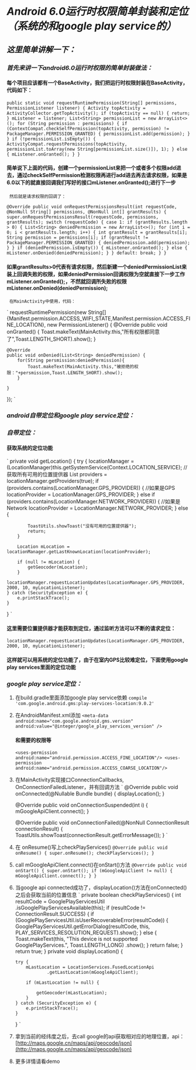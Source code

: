 # *Android 6.0运行时权限简单封装和定位（系统的和google play service的）*

## *这里简单讲解一下：*
### *首先来讲一下android6.0运行时权限的简单封装做法：*

#### 每个项目应该都有一个BaseActivity，我们把运行时权限封装在BaseActivity，代码如下：
`
public static void requestRuntimePermission(String[] permissions, PermissionListener listener) {
    Activity topActivity = ActivityCollector.getTopActivity();
    if (topActivity == null) {
        return;
    }
    mListener = listener;
    List<String> permissionList = new ArrayList<>();
    for (String permission : permissions) {
        if (ContextCompat.checkSelfPermission(topActivity, permission) != PackageManager.PERMISSION_GRANTED) {
            permissionList.add(permission);
        }
    }
    if (!permissionList.isEmpty()) {
        ActivityCompat.requestPermissions(topActivity, permissionList.toArray(new String[permissionList.size()]), 1);
    } else {
        mListener.onGranted();
    }
}
`
#### 简单说下上面的代码，创建一个permissionList来把一个或者多个权限add进去，通过checkSelfPermission检测权限再进行add进去再去请求权限，如果是6.0以下的就直接回调我们写好的接口mListener.onGranted();进行下一步
     然后就是请求权限的回调了：
`
@Override
public void onRequestPermissionsResult(int requestCode, @NonNull String[] permissions, @NonNull int[] grantResults) {
    super.onRequestPermissionsResult(requestCode, permissions, grantResults);
    switch (requestCode) {
        case 1:
            if (grantResults.length > 0) {
                List<String> deniedPermission = new ArrayList<>();
                for (int i = 0; i < grantResults.length; i++) {
                    int grantResult = grantResults[i];
                    String permission = permissions[i];
                    if (grantResult != PackageManager.PERMISSION_GRANTED) {
                        deniedPermission.add(permission);
                    }
                }
                if (deniedPermission.isEmpty()) {
                    mListener.onGranted();
                } else {
                    mListener.onDenied(deniedPermission);
                }
            }
        default:
            break;
    }
}
`
#### 如果grantResults>0代表有请求权限，然后新建一个deniedPermissionList来装上回调失败的权限，如果deniedPermission回调权限为空就直接下一步工作mListener.onGranted();，不然就回调所失败的权限mListener.onDenied(deniedPermission);
     在MainActivity中使用，代码：
`
requestRuntimePermission(new String[]{Manifest.permission.ACCESS_WIFI_STATE,Manifest.permission.ACCESS_FINE_LOCATION}, new PermissionListener() {
    @Override
    public void onGranted() {
        Toast.makeText(MainActivity.this,"所有权限都同意了",Toast.LENGTH_SHORT).show();
    }

    @Override
    public void onDenied(List<String> deniedPermission) {
        for(String persmission:deniedPermission){
            Toast.makeText(MainActivity.this,"被拒绝的权限："+persmission,Toast.LENGTH_SHORT).show();
        }

    }
});
`
### *android自带定位和google play service定位：*
### *自带定位：*
#### 获取系统的定位功能
`
private void getLocation() {
    try {
        locationManager = (LocationManager)this.getSystemService(Context.LOCATION_SERVICE);
        //获取所有可用的位置提供器
        List<String> providers = locationManager.getProviders(true);
        if (providers.contains(LocationManager.GPS_PROVIDER)) {
            //如果是GPS
            locationProvider = LocationManager.GPS_PROVIDER;
        } else if (providers.contains(LocationManager.NETWORK_PROVIDER)) {
            //如果是Network
            locationProvider = LocationManager.NETWORK_PROVIDER;
        } else {

            ToastUtils.showToast("没有可用的位置提供器");
            return;
        }

        Location mLocation = locationManager.getLastKnownLocation(locationProvider);

        if (null != mLocation) {
            getGeocoder(mLocation);
        }
        locationManager.requestLocationUpdates(LocationManager.GPS_PROVIDER, 2000, 10, myLocationListener);
    } catch (SecurityException e) {
        e.printStackTrace();
    }
}
`
#### 这里需要位置提供器才能获取到定位，通过监听方法可以不断的请求定位：
`
locationManager.requestLocationUpdates(LocationManager.GPS_PROVIDER, 2000, 10, myLocationListener);
`
#### 这样就可以用系统的定位功能了，由于在室内GPS比较难定位，下面使用google play services里面的定位功能
### *google play service定位：*

1. 在build.gradle里面添加google play service依赖
    `
    compile 'com.google.android.gms:play-services-location:9.0.2'
    `
2. 在AndroidManifest.xml添加
    `
    <meta-data
        android:name="com.google.android.gms.version"
        android:value="@integer/google_play_services_version" />
    `
   #### 和需要的权限等
   `
   <uses-permission android:name="android.permission.ACCESS_FINE_LOCATION"/>
   <uses-permission android:name="android.permission.ACCESS_COARSE_LOCATION"/>
   `
3. 在MainActivity实现接口ConnectionCallbacks, OnConnectionFailedListener，并有回调方法
   `
   @Override
   public void onConnected(@Nullable Bundle bundle) {
       displayLocation();
   }

   @Override
   public void onConnectionSuspended(int i) {
       mGoogleApiClient.connect();
   }

   @Override
   public void onConnectionFailed(@NonNull ConnectionResult connectionResult) {
       ToastUtils.showToast(connectionResult.getErrorMessage());
   }
   `
4. 在 onResume()写上checkPlayServices()
   `
   @Override
   public void onResume() {
       super.onResume();
       checkPlayServices();
   }
   `
5. call mGoogleApiClient.connect()在onStart()方法
   `
   @Override
   public void onStart() {
       super.onStart();
       if (mGoogleApiClient != null) {
           mGoogleApiClient.connect();
       }
   }
   `
6. 当google api connected成功了，displayLocation()方法在onConnected()之后会获取当前的位置信息
   `
   private boolean checkPlayServices() {
       int resultCode = GooglePlayServicesUtil
               .isGooglePlayServicesAvailable(this);
       if (resultCode != ConnectionResult.SUCCESS) {
           if (GooglePlayServicesUtil.isUserRecoverableError(resultCode)) {
               GooglePlayServicesUtil.getErrorDialog(resultCode, this,
                       PLAY_SERVICES_RESOLUTION_REQUEST).show();
           } else {
               Toast.makeText(this,
                       "This device is not supported GooglePlayServices.", Toast.LENGTH_LONG)
                       .show();
           }
           return false;
       }
       return true;
   }
   private void displayLocation() {

       try {
           mLastLocation = LocationServices.FusedLocationApi
                   .getLastLocation(mGoogleApiClient);

           if (mLastLocation != null) {

               getGeocoder(mLastLocation);
           }
       } catch (SecurityException e) {
           e.printStackTrace();
       }
   }
   `
7. 拿到当前的经纬度之后，去call google的api获取相对应的地理位置，api：
   [http://maps.google.cn/maps/api/geocode/json](http://maps.google.cn/maps/api/geocode/json)
8. 更多详情请看demo





